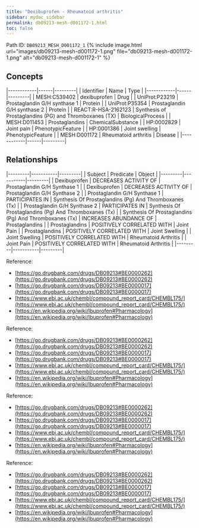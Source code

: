 ```yaml
---
title: "Dexibuprofen - Rheumatoid arthritis"
sidebar: mydoc_sidebar
permalink: db09213-mesh-d001172-1.html
toc: false 
---
```



Path ID: `DB09213_MESH_D001172_1`
{% include image.html url="images/db09213-mesh-d001172-1.png" file="db09213-mesh-d001172-1.png" alt="db09213-mesh-d001172-1" %}

## Concepts

|------------|------|---------|
| Identifier | Name | Type    |
|------------|------|---------|
| MESH:C539402 | dexibuprofen | Drug |
| UniProt:P23219 | Prostaglandin G/H synthase 1 | Protein |
| UniProt:P35354 | Prostaglandin G/H synthase 2 | Protein |
| REACT:R-HSA-2162123 | Synthesis of Prostaglandins (PG) and Thromboxanes (TX) | BiologicalProcess |
| MESH:D011453 | Prostaglandins | ChemicalSubstance |
| HP:0002829 | Joint pain | PhenotypicFeature |
| HP:0001386 | Joint swelling | PhenotypicFeature |
| MESH:D001172 | Rheumatoid arthritis | Disease |
|------------|------|---------|

## Relationships

|---------|-----------|---------|
| Subject | Predicate | Object  |
|---------|-----------|---------|
| Dexibuprofen | DECREASES ACTIVITY OF | Prostaglandin G/H Synthase 1 |
| Dexibuprofen | DECREASES ACTIVITY OF | Prostaglandin G/H Synthase 2 |
| Prostaglandin G/H Synthase 1 | PARTICIPATES IN | Synthesis Of Prostaglandins (Pg) And Thromboxanes (Tx) |
| Prostaglandin G/H Synthase 2 | PARTICIPATES IN | Synthesis Of Prostaglandins (Pg) And Thromboxanes (Tx) |
| Synthesis Of Prostaglandins (Pg) And Thromboxanes (Tx) | INCREASES ABUNDANCE OF | Prostaglandins |
| Prostaglandins | POSITIVELY CORRELATED WITH | Joint Pain |
| Prostaglandins | POSITIVELY CORRELATED WITH | Joint Swelling |
| Joint Swelling | POSITIVELY CORRELATED WITH | Rheumatoid Arthritis |
| Joint Pain | POSITIVELY CORRELATED WITH | Rheumatoid Arthritis |
|---------|-----------|---------|

Reference: 
  - [https://go.drugbank.com/drugs/DB09213#BE0000262](https://go.drugbank.com/drugs/DB09213#BE0000262)
  - [https://go.drugbank.com/drugs/DB09213#BE0000017](https://go.drugbank.com/drugs/DB09213#BE0000017)
  - [https://www.ebi.ac.uk/chembl/compound_report_card/CHEMBL175/](https://www.ebi.ac.uk/chembl/compound_report_card/CHEMBL175/)
  - [https://en.wikipedia.org/wiki/Ibuprofen#Pharmacology](https://en.wikipedia.org/wiki/Ibuprofen#Pharmacology)

Reference: 
  - [https://go.drugbank.com/drugs/DB09213#BE0000262](https://go.drugbank.com/drugs/DB09213#BE0000262)
  - [https://go.drugbank.com/drugs/DB09213#BE0000017](https://go.drugbank.com/drugs/DB09213#BE0000017)
  - [https://www.ebi.ac.uk/chembl/compound_report_card/CHEMBL175/](https://www.ebi.ac.uk/chembl/compound_report_card/CHEMBL175/)
  - [https://en.wikipedia.org/wiki/Ibuprofen#Pharmacology](https://en.wikipedia.org/wiki/Ibuprofen#Pharmacology)

Reference: 
  - [https://go.drugbank.com/drugs/DB09213#BE0000262](https://go.drugbank.com/drugs/DB09213#BE0000262)
  - [https://go.drugbank.com/drugs/DB09213#BE0000017](https://go.drugbank.com/drugs/DB09213#BE0000017)
  - [https://www.ebi.ac.uk/chembl/compound_report_card/CHEMBL175/](https://www.ebi.ac.uk/chembl/compound_report_card/CHEMBL175/)
  - [https://en.wikipedia.org/wiki/Ibuprofen#Pharmacology](https://en.wikipedia.org/wiki/Ibuprofen#Pharmacology)

Reference: 
  - [https://go.drugbank.com/drugs/DB09213#BE0000262](https://go.drugbank.com/drugs/DB09213#BE0000262)
  - [https://go.drugbank.com/drugs/DB09213#BE0000017](https://go.drugbank.com/drugs/DB09213#BE0000017)
  - [https://www.ebi.ac.uk/chembl/compound_report_card/CHEMBL175/](https://www.ebi.ac.uk/chembl/compound_report_card/CHEMBL175/)
  - [https://en.wikipedia.org/wiki/Ibuprofen#Pharmacology](https://en.wikipedia.org/wiki/Ibuprofen#Pharmacology)
